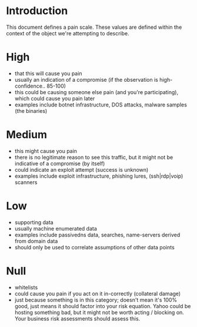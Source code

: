 # Introduction #

This document defines a pain scale. These values are defined within the context of the object we're attempting to describe.

# High #
  * that this will cause you pain
  * usually an indication of a compromise (if the observation is high-confidence.. 85-100)
  * this could be causing someone else pain (and you're participating), which could cause you pain later
  * examples include botnet infrastructure, DOS attacks, malware samples (the binaries)

# Medium #
  * this might cause you pain
  * there is no legitimate reason to see this traffic, but it might not be indicative of a compromise (by itself)
  * could indicate an exploit attempt (success is unknown)
  * examples include exploit infrastructure, phishing lures, (ssh|rdp|voip) scanners

# Low #
  * supporting data
  * usually machine enumerated data
  * examples include passivedns data, searches, name-servers derived from domain data
  * should only be used to correlate assumptions of other data points

# Null #
  * whitelists
  * could cause you pain if you act on it in-correctly (collateral damage)
  * just because something is in this category; doesn't mean it's 100% good, just means it should factor into your risk equation. Yahoo could be hosting something bad, but it might not be worth acting / blocking on. Your business risk assessments should assess this.
